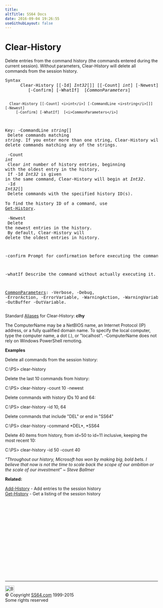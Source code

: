 ```yaml
---
title:
altTitle: SS64 Docs
date: 2016-09-04 19:26:55
useGithubLayout: false
---
```

<!-- #BeginLibraryItem "/Library/head_ps.lbi" --><!-- #EndLibraryItem --><h1>Clear-History</h1> 
<p> Delete entries from the command history (the commands entered during the current session). Without parameters, Clear-History will delete all commands from the session history.</p>
<pre>Syntax
      Clear-History [[-Id] <i>Int32</i>[]] [[-Count] <i>int</i>] [-Newest]
         [-Confirm] [-WhatIf]  [<i>CommonParameters</i>]

      Clear-History [[-Count] <i>int</i>] [-CommandLine <i>string</i>[]] [-Newest]
         [-Confirm] [-WhatIf]  [<i>CommonParameters</i>]

Key:
   -CommandLine <i>string</i>[]<br>       Delete commands matching <i>string</i>. If you enter more than one string, 
       Clear-History will delete commands matching any of the strings.<br>        <br>   -Count <i>int</i><br>       Clear <i>int</i> number of  history entries, beginning with the oldest entry
       in the history.<br>       If -Id <i>Int32</i> is given in the same command, Clear-History will begin at <i>Int32</i>.
<br>   -Id <i>Int32</i>[]<br>       Delete commands with the specified history ID(s).<br>       To find the history ID of a command, use <a href="get-history.html">Get-History</a>.<br>        <br>   -Newest<br>       Delete the newest entries in the history.<br>       By default, Clear-History will delete the oldest entries in history.

   -confirm
       Prompt for confirmation before executing the command.

   -whatIf
       Describe the command without actually executing it.

   <a href="common.html">CommonParameters</a>:
       -Verbose, -Debug, -ErrorAction, -ErrorVariable, -WarningAction, -WarningVariable,
       -OutBuffer -OutVariable.</pre>
<p>Standard <a href="get-alias.html">Aliases</a> for Clear-History: <span class="code"><b>clhy</b></span></p>
<p>The ComputerName may be a NetBIOS name, an Internet Protocol (IP) address, or a fully qualified domain name. To specify the local computer, type the computer name, a dot (.), or "localhost". <span class="code">-ComputerName</span>  does not rely on Windows PowerShell remoting. </p>
<p><b>Examples</b></p>
<p>Delete all commands from the session history:</p>
<p><span class="code">C:\PS&gt; clear-history</span></p>
<p>Delete the last 10 commands from history:</p>
<p><span class="code">C:\PS&gt; clear-history -count 10 -newest </span></p>
<p>Delete  commands with history IDs 10 and 64:</p>
<p><span class="code">C:\PS&gt; clear-history -id 10, 64</span></p>
<p>Delete commands that include "DEL" or end in "SS64"</p>
<p><span class="code">C:\PS&gt; clear-history -command *DEL*, *SS64</span></p>
<p>Delete 40 items from history, from id=50 to id=11 inclusive, keeping the most recent 10: </p>
<p><span class="code">C:\PS&gt; clear-history -id 50 -count 40 </span></p>
<p class="quote"><i>“Throughout our history, Microsoft has won by making big, bold bets. I believe that now is not the time to scale back the scope of our ambition or the scale of our investment” ~ Steve Ballmer</i></p>
<p><b>Related:</b></p>
<p>  <a href="add-history.html">Add-History</a> - Add entries to the session history<br>
<a href="get-history.html">Get-History</a> - Get a listing of the session history</p><!-- #BeginLibraryItem "/Library/foot_ps.lbi" --><p>
<!-- PowerShell300 -->
<ins class="adsbygoogle" style="display:inline-block;width:300px;height:250px" data-ad-client="ca-pub-6140977852749469" data-ad-slot="6253539900"></ins>
<script>
(adsbygoogle = window.adsbygoogle || []).push({});
</script></p>
<hr>
<div id="bl" class="footer"><a href="clear-history.html#"><img src="../images/top.png" width="30" height="22" alt="Back to the Top"></a></div>
<div id="br" class="footer, tagline">© Copyright <a href="../index.html">SS64.com</a> 1999-2015<br>
Some rights reserved</div><!-- #EndLibraryItem -->

